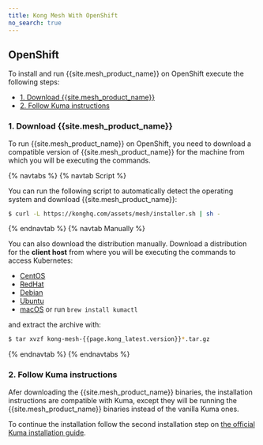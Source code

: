 ```yaml
---
title: Kong Mesh With OpenShift
no_search: true
---
```


## OpenShift

To install and run {{site.mesh_product_name}} on OpenShift execute the following steps:

* [1. Download {{site.mesh_product_name}}](#_1-download-kong-mesh)
* [2. Follow Kuma instructions](#_2-follow-kuma-instructions)

### 1. Download {{site.mesh_product_name}}

To run {{site.mesh_product_name}} on OpenShift, you need to download a compatible version of {{site.mesh_product_name}} for the machine from which you will be executing the commands.

{% navtabs %}
{% navtab Script %}

You can run the following script to automatically detect the operating system and download {{site.mesh_product_name}}:

```sh
$ curl -L https://konghq.com/assets/mesh/installer.sh | sh -
```

{% endnavtab %}
{% navtab Manually %}

You can also download the distribution manually. Download a distribution for the **client host** from where you will be executing the commands to access Kubernetes:

* [CentOS](https://kong.bintray.com/kong-mesh/kong-mesh-{{page.kong_latest.version}}-centos-amd64.tar.gz)
* [RedHat](https://kong.bintray.com/kong-mesh/kong-mesh-{{page.kong_latest.version}}-rhel-amd64.tar.gz)
* [Debian](https://kong.bintray.com/kong-mesh/kong-mesh-{{page.kong_latest.version}}-debian-amd64.tar.gz)
* [Ubuntu](https://kong.bintray.com/kong-mesh/kong-mesh-{{page.kong_latest.version}}-ubuntu-amd64.tar.gz)
* [macOS](https://kong.bintray.com/kong-mesh/kong-mesh-{{page.kong_latest.version}}-darwin-amd64.tar.gz) or run `brew install kumactl`

and extract the archive with:

```sh
$ tar xvzf kong-mesh-{{page.kong_latest.version}}*.tar.gz
```

{% endnavtab %}
{% endnavtabs %}

### 2. Follow Kuma instructions

Afer downloading the {{site.mesh_product_name}} binaries, the installation instructions are compatible with Kuma, except they will be running the {{site.mesh_product_name}} binaries instead of the vanilla Kuma ones.

To continue the installation follow the second installation step on [the official Kuma installation guide](https://kuma.io/docs/0.7.1/installation/openshift/#_2-run-kuma).
